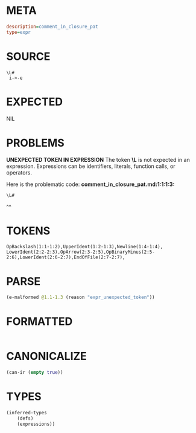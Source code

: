 # META
~~~ini
description=comment_in_closure_pat
type=expr
~~~
# SOURCE
~~~roc
\L#
 i->-e
~~~
# EXPECTED
NIL
# PROBLEMS
**UNEXPECTED TOKEN IN EXPRESSION**
The token **\L** is not expected in an expression.
Expressions can be identifiers, literals, function calls, or operators.

Here is the problematic code:
**comment_in_closure_pat.md:1:1:1:3:**
```roc
\L#
```
^^


# TOKENS
~~~zig
OpBackslash(1:1-1:2),UpperIdent(1:2-1:3),Newline(1:4-1:4),
LowerIdent(2:2-2:3),OpArrow(2:3-2:5),OpBinaryMinus(2:5-2:6),LowerIdent(2:6-2:7),EndOfFile(2:7-2:7),
~~~
# PARSE
~~~clojure
(e-malformed @1.1-1.3 (reason "expr_unexpected_token"))
~~~
# FORMATTED
~~~roc

~~~
# CANONICALIZE
~~~clojure
(can-ir (empty true))
~~~
# TYPES
~~~clojure
(inferred-types
	(defs)
	(expressions))
~~~
